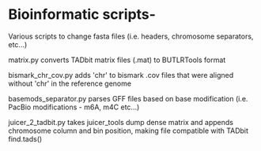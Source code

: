 # Bioinformatic scripts-
Various scripts to change fasta files (i.e. headers, chromosome separators, etc...)

matrix.py converts TADbit matrix files (.mat) to BUTLRTools format 

bismark_chr_cov.py adds 'chr' to bismark .cov files that were aligned without 'chr' in the reference genome

basemods_separator.py parses GFF files based on base modification (i.e. PacBio modifications - m6A, m4C etc...) 

juicer_2_tadbit.py takes juicer_tools dump dense matrix and appends chromosome column and bin position, making file compatible with TADbit find.tads()
